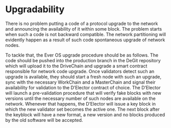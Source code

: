# Upgradability

There is no problem putting a code of a protocol upgrade to the network and announcing the availability of it within some block. The problem starts when such a code is not backward compatible. The network partitioning will evidently happen as a result of such code spontaneous upgrade of network nodes.&#x20;

To tackle that, the Ever OS upgrade procedure should be as follows. The code should be pushed into the production branch in the DeGit repository which will upload it to the DriveChain and upgrade a smart contract responsible for network code upgrade. Once validators detect such an upgrade is available, they should start a fresh node with such an upgrade, sync with the necessary WorkChain and a MasterChain and signal their availability for validation to the D’Elector contract of choice. The D’Elector will launch a pre-validation procedure that will verify fake blocks with new versions until the necessary number of such nodes are available on the network. Whenever that happens, the D’Elector will issue a key block in which the new validator set becomes the active one. The next block after the keyblock will have a new format, a new version and no blocks produced by the old software will be accepted.
